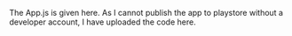 The App.js is given here. As I cannot publish the app to playstore without a developer account, I have uploaded the code here. 

